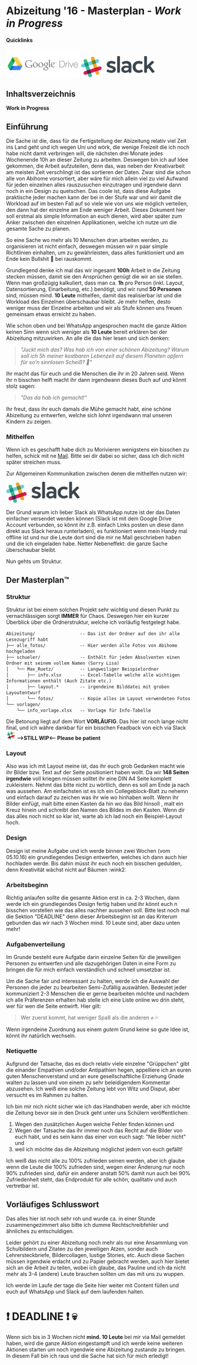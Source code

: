 [slack]: ./img/Slack_Icon_small.png  "Go to Slack chat"

# Abizeitung '16 - Masterplan - *Work in Progress*
#### Quicklinks
[![drive](./img/google_drive_small.png)](https://drive.google.com/open?id=0B88xVJmTvU5MRkdxdGIxWlV0X28 "Google Drive")
[![slack](./img/Slack_small.png)](https://schlosstorgelow.slack.com/ "Slack Chat")
## Inhaltsverzeichnis

**Work in Progress**

## Einführung
Die Sache ist die, dass für die Fertigstellung der Abizeitung relativ viel Zeit ins Land geht und ich wegen Uni und wörk, die wenige Freizeit die ich noch habe nicht damit verbringen will, die nächsten drei Monate jedes Wochenende 10h an dieser Zeitung zu arbeiten. Deswegen bin ich auf Idee gekommen, die Arbeit aufzuteilen, denn das, was neben der Kreativarbeit am meisten Zeit verschlingt ist das sortieren der Daten. Zwar sind die schon alle von Abihome vorsortiert, aber wäre für mich allein viel zu viel Aufwand für jeden einzelnen alles rauszusuchen einzutragen und irgendwie dann noch in ein Design zu quetschen. Das coole ist, dass diese Aufgabe praktische jeder machen kann der bei in der Stufe war und wir damit die Workload auf im besten Fall auf so viele wie von uns wie möglich verteilen, den dann hat der einzelne am Ende weniger Arbeit. Dieses Dokument hier soll erstmal als simple Information an euch dienen, wird aber später zum Anker zwischen den einzelnen Applikationen, welche ich nutze um die gesamte Sache zu planen.

So eine Sache wo mehr als 10 Menschen dran arbeiten werden, zu organisieren ist nicht einfach, deswegen müssen wir n paar simple Richtlinien einhalten, um zu gewährleisten, dass alles funktioniert und am Ende kein Bullshit :shit: bei rauskommt.

Grundlegend denke ich mal das wir ingesamt **100h** Arbeit in die Zeitung stecken müssen, damit sie den Ansprüchen genügt die wir an sie stellen. Wenn man großzügig kalkuliert, dass man ca. **1h** pro Person (inkl. Layout, Datensortierung, Einarbeitung, etc.) benötigt, und wir rund **50 Personen** sind, müssen mind. **10 Leute** mithelfen, damit das realisierbar ist und die Workload des Einzelnen überschaubar bleibt. Je mehr helfen, desto weniger muss der Einzelne arbeiten und wir als Stufe können uns freuen gemeinsam etwas erreicht zu haben.

Wie schon oben und bei WhatsApp angesprochen macht die ganze Aktion keinen Sinn wenn sich weniger als **10 Leute** bereit erklären bei der Abizeitung mitzuwirken. An alle die das hier lesen und sich denken:
>*"Juckt mich das? Was hab ich von einer schönen Abizeitung? Warum soll ich 5h meiner kostbaren Lebenzeit auf diesem Planeten opfern für so'n sinnlosen Scheiß? :shit:"*

Ihr macht das für euch und die Menschen die ihr in 20 Jahren seid. Wenn ihr n bisschen helft macht ihr dann irgendwann dieses Buch auf und könnt stolz sagen:
>*"Das da hab ich gemacht!"*

Ihr freut, dass ihr euch damals die Mühe gemacht habt, eine schöne Abizeitung zu entwerfen, welche sich lohnt irgendwann mal unseren Kindern zu zeigen.

### Mithelfen
Wenn ich es geschafft habe dich zu Morivieren wenigstens ein bisschen zu helfen, schick mit ne [Mail](mailto:janmaxtiedemann@aol.com).
Bitte sei dir dabei so sicher, dass ich dich nicht später streichen muss.

Zur Allgemeinen Kommunikation zwischen denen die mithelfen nutzen wir:

[![slack](./img/Slack_small.png)](https://schlosstorgelow.slack.com "Slack Chat")

Der Grund warum ich lieber Slack als WhatsApp nutze ist der das Daten einfacher versendet werden können (Slack ist mit dem Google Drive Account verbunden, so könnt ihr z.B. einfach Links posten un diese dann direkt aus Slack heraus runterladen), es funktioniert wenn mein Handy mal offline ist und nur die Leute dort sind die mir ne Mail geschrieben haben und die ich eingeladen habe. Netter Nebeneffekt: die ganze Sache überschaubar bleibt.

Nun gehts um Struktur.

## Der Masterplan™

### Struktur
Struktur ist bei einem solchen Projekt sehr wichtig und diesen Punkt zu vernachlässigen sorgt **IMMER** für Chaos.
Deswegen hier ein kurzer Überblick über die Ordnerstruktur, welche ich vorläufig festgelegt habe.
```
Abizeitung/                 -- Das ist der Ordner auf den ihr alle Lesezugriff habt
├── alle_fotos/             -- Hier werden alle Fotos von Abihome hochgeladen
├── schueler/               -- Enthält für jeden Absolventen einen Ordner mit seinem vollem Namen (Sorry Lisa)
│   └── Max_Ruetz/          -- Langweiliger Beispielordner
│       ├── info.xlsx       -- Excel-Tabelle welche alle wichtigen Informationen enthält (Auch Zitate etc.)
│       ├── layout.*        -- irgendeine Bilddatei mit groben Layoutentwurf
│       └── fotos/          -- Kopie alles im Layout verwendeten Fotos       
└── vorlagen/
    └── info_vorlage.xlsx   -- Vorlage für Info-Tabelle
```
Die Betonung liegt auf dem Wort **VORLÄUFIG**. Das hier ist noch lange nicht final, und ich währe dankbar für ein bisschen Feadback von eich via Slack [![slack]](https://schlosstorgelow.slack.com)
**-->STILL WIP<-- Please be patient**

### Layout
Also was ich mit Layout meine ist, das ihr euch grob Gedanken macht wie ihr Bilder bzw. Text auf der Seite positioniert haben wollt. Da wir **148 Seiten irgendwie** voll kriegen müssen solltet ihr eine DIN A4 Seite komplett zukleistern. Nehmt das bitte nicht zu wörtlich, denn es soll am Ende ja nach was aussehen. Am einfachsten ist es ich ein Collegeblock-Blatt zu nehemn und einfach darauf zu zeichen was ihr wie wo hinhaben wollt. Wenn ihr Bilder einfügt, malt bitte einen Kasten da hin wo das Bild hinsoll , malt ein Kreuz hinein und schreibt den Namen des Bildes im den  Kasten. Wenn dir das alles noch nicht so klar ist, warte ab ich lad noch ein Beispiel-Layout hoch.

### Design
Design ist meine Aufgabe und ich werde binnen zwei Wochen (vom 05.10.16) ein grundlegendes Design entwerfen, welches ich dann auch hier hochladen werde. Bis dahin müsst ihr euch noch ein bisschen gedulden, denn Kreativität wächst nicht auf Bäumen :wink2:

### Arbeitsbeginn
Richtig anlaufen sollte die gesamte Aktion erst in ca. 2-3 Wochen, dann werde ich ein grundlegendes Design fertig haben und ihr könnt euch n bisschen vorstellen wie das alles nachher aussehen soll.
Bitte lest noch mal die Sektion "DEADLINE" denn dieser Arbeitsbeginn ist an das Kriterum gebunden das wir nach 3 Wochen mind. 10 Leute sind, aber dazu unten mehr!

### Aufgabenverteilung
Im Grunde besteht eure Aufgabe darin einzelne Seiten für die jeweiligen Personen zu entwerfen und alle dazugehörigen Daten in eine Form zu bringen die für mich einfach verständlich und schnell umsetzbar ist.

Um die Sache fair und interessant zu halten, werde ich die Auswahl der Personen die jeder zu bearbeiten Semi-Zufällig auswählen. Bedeutet jeder kommuniziert 2-3 Menschen die er gerne bearbeiten möchte und nachdem ich alle Präferenzen erhalten hab stelle ich eine Liste online wo drin steht, wer für wen die Seite entwirft.
Hier gilt:
> Wer zuerst kommt, hat weniger Spaß als die anderen :fist: :sweat_drops:

Wenn irgendeine Zuordnung aus einem *gutem* Grund keine so gute Idee ist, könnt ihr natürlich wechseln.

### Netiquette
Aufgrund der Tatsache, das es doch relativ viele einzelne "Grüppchen" gibt die einander Empathien und/oder Antipathien hegen, appelliere ich an euren guten Menschenverstand und an eure gesellschaftliche Erziehung Gnade walten zu lassen und von einem zu sehr beleidigendem Kommentar abzusehen. Ich weiß eine solche Zeitung lebt von Witz und Disput, aber versucht es im Rahmen zu halten.

Ich bin mir nich nicht sicher wie ich das Handhaben werde, aber ich möchte die Zeitung bevor sie in den Druck geht unter uns Schülern veröffentlichen:
1. Wegen den zusätzlichen Augen welche Fehler finden können und
2. Wegen der Tatsache das ihr immer noch das Recht auf die Bilder von euch habt, und es sein kann das einer von euch sagt: "Ne lieber nicht" und
3. weil ich möchte das die Abizeitung möglichst jedem von euch gefällt!

Ich weiß das nicht alle zu 100% zufrieden seinen werden, aber ich glaube wenn die Leute die 100% zufrieden sind, wegen einer Änderung nur noch 90% zufrieden sind, dafür ein anderer anstatt 50% damit nun auch bei 90% Zufriedenheit steht, das Endprodukt für alle schön, qualitativ und auch vertretbar ist.

## Vorläufiges Schlusswort
Das alles hier ist noch sehr roh und wurde ca. in einer Stunde zusammengezimmert also bitte ich dumme Rechtschreibfehler und ähnliches zu entschuldigen.

Leider gehört zu einer Abizeitung noch mehr als nur eine Ansammlung von Schulbildern und Zitaten zu den jeweiligen Atzen, sonder auch Lehrersteckbriefe, Bildercollagen, lustige Stories, etc. Auch diese Sachen müssen irgendwie erdacht und zu Papier gebracht werden, auch hier bietet sich an die Arbeit zu teilen, wobei ich glaube, das Pauline und ich da nicht mehr als 3-4 (andere) Leute brauchen sollten um das mit uns zu wuppen.

Ich werde im Laufe der tage die Seite hier weiter mit Content füllen und euch auf WhatsApp und Slack auf dem laufenden halten.

# :exclamation: DEADLINE :exclamation: :skull:
Wenn sich bis in 3 Wochen nicht **mind. 10 Leute** bei mir via Mail gemeldet haben, wird die ganze Aktion eingestampft und ich werde keine weiteren Aktionen starten um noch irgendwie eine Abizeitung zustande zu bringen. In diesem Fall bin ich raus und die Sache hat sich für mich erledigt!
